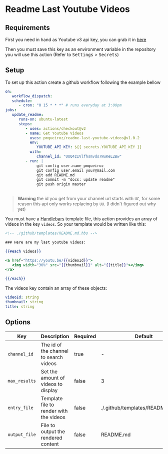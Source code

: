 # Readme Last Youtube Videos

## Requirements

First you need in hand as Youtube v3 api key, you can grab it in [here][youtube-api-key]

Then you must save this key as an environment variable in the repository you will use this action (Refer to <kbd>Settings</kbd> > <kbd>Secrets</kbd>)

## Setup

To set up this action create a github workflow following the example bellow

```yaml
on:
   workflow_dispatch:
   schedule:
      - cron: "0 15 * * *" # runs everyday at 3:00pm
jobs:
   update_readme:
      runs-on: ubuntu-latest
      steps:
         - uses: actions/checkout@v2
         - name: Get Youtube Videos
           uses: pmqueiroz/readme-last-youtube-videos@v1.0.2
           env:
              YOUTUBE_API_KEY: ${{ secrets.YOUTUBE_API_KEY }}
           with:
              channel_id: "UUQ4zIVlfhsmvds7WuKeL2Bw"
         - run: |
              git config user.name pmqueiroz
              git config user.email your@mail.com
              git add README.md
              git commit -m "docs: update readme"
              git push origin master
         
```

> **Warning** the id you get from your channel url starts with `UC`, for some reason this api only works replacing by `UU`. (I didn't figured out why yet)

You must have a [Handlebars][handlebars] template file, this action provides an array of videos in the key `videos`. So your template would be written like this:

```hbs
<!-- ./github/templates/README.md.hbs -->

### Here are my last youtube videos:

{{#each videos}}

<a href="https://youtu.be/{{videoId}}">
   <img width="30%" src="{{thumbnail}}" alt="{{title}}"></img>
</a>

{{/each}}
```

The videos key contain an array of these objects:

```yaml
videoId: string
thumbnail: string
title: string
```

## Options

| Key | Description | Required | Default |
| --- | ----------- | -------- | ------- |
| `channel_id` | The id of the channel to search videos | true | - |
| `max_results` | Set the amount of videos to display | false | 3 |
| `entry_file` | Template file to render with the videos | false | ./.github/templates/README.md.hbs |
| `output_file` | File to output the rendered content | false | README.md |

<!-- VARS -->

[youtube-api-key]: https://developers.google.com/youtube/v3
[handlebars]: https://handlebarsjs.com/
